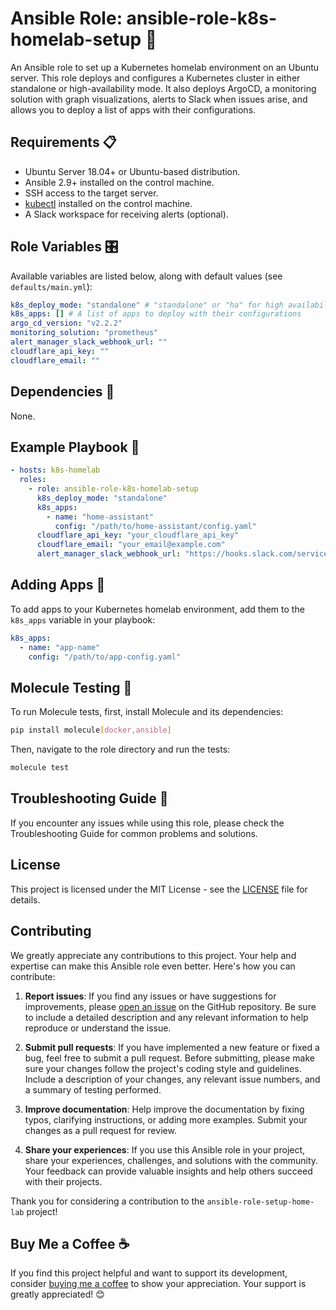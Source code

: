 # Ansible Role: ansible-role-k8s-homelab-setup 🏡

An Ansible role to set up a Kubernetes homelab environment on an Ubuntu server. This role deploys and configures a Kubernetes cluster in either standalone or high-availability mode. It also deploys ArgoCD, a monitoring solution with graph visualizations, alerts to Slack when issues arise, and allows you to deploy a list of apps with their configurations.

## Requirements 📋

- Ubuntu Server 18.04+ or Ubuntu-based distribution.
- Ansible 2.9+ installed on the control machine.
- SSH access to the target server.
- [kubectl](https://kubernetes.io/docs/tasks/tools/install-kubectl/) installed on the control machine.
- A Slack workspace for receiving alerts (optional).

## Role Variables 🎛️

Available variables are listed below, along with default values (see `defaults/main.yml`):

```yaml
k8s_deploy_mode: "standalone" # "standalone" or "ha" for high availability
k8s_apps: [] # A list of apps to deploy with their configurations
argo_cd_version: "v2.2.2"
monitoring_solution: "prometheus"
alert_manager_slack_webhook_url: ""
cloudflare_api_key: ""
cloudflare_email: ""
```

## Dependencies 🧩

None.

## Example Playbook 📘

```yaml
- hosts: k8s-homelab
  roles:
    - role: ansible-role-k8s-homelab-setup
      k8s_deploy_mode: "standalone"
      k8s_apps:
        - name: "home-assistant"
          config: "/path/to/home-assistant/config.yaml"
      cloudflare_api_key: "your_cloudflare_api_key"
      cloudflare_email: "your_email@example.com"
      alert_manager_slack_webhook_url: "https://hooks.slack.com/services/XXXX/YYYY/ZZZZ"
```

## Adding Apps 🚀

To add apps to your Kubernetes homelab environment, add them to the `k8s_apps` variable in your playbook:

```yaml
k8s_apps:
  - name: "app-name"
    config: "/path/to/app-config.yaml"
```

## Molecule Testing 🧪

To run Molecule tests, first, install Molecule and its dependencies:

```bash
pip install molecule[docker,ansible]
```

Then, navigate to the role directory and run the tests:

```bash
molecule test
```

## Troubleshooting Guide 🔧

If you encounter any issues while using this role, please check the Troubleshooting Guide for common problems and solutions.

## License

This project is licensed under the MIT License - see the [LICENSE](LICENSE) file for details.

## Contributing

We greatly appreciate any contributions to this project. Your help and expertise can make this Ansible role even better. Here's how you can contribute:

1. **Report issues**: If you find any issues or have suggestions for improvements, please [open an issue](https://github.com/zifamathebula/ansible-role-k8s-homelab-setup/issues) on the GitHub repository. Be sure to include a detailed description and any relevant information to help reproduce or understand the issue.

2. **Submit pull requests**: If you have implemented a new feature or fixed a bug, feel free to submit a pull request. Before submitting, please make sure your changes follow the project's coding style and guidelines. Include a description of your changes, any relevant issue numbers, and a summary of testing performed.

3. **Improve documentation**: Help improve the documentation by fixing typos, clarifying instructions, or adding more examples. Submit your changes as a pull request for review.

4. **Share your experiences**: If you use this Ansible role in your project, share your experiences, challenges, and solutions with the community. Your feedback can provide valuable insights and help others succeed with their projects.

Thank you for considering a contribution to the `ansible-role-setup-home-lab` project!

## Buy Me a Coffee ☕

If you find this project helpful and want to support its development, consider [buying me a coffee](https://www.buymeacoffee.com/your_username) to show your appreciation. Your support is greatly appreciated! 😊
